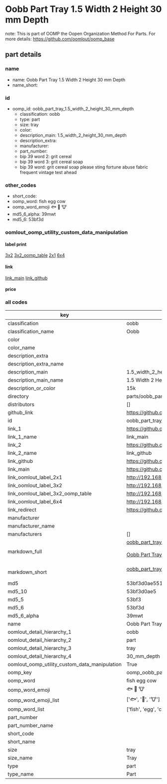 # Oobb Part Tray 1.5 Width 2 Height 30 mm Depth  

note: This is part of OOMP the Oopen Organization Method For Parts. For more details: https://github.com/oomlout/oomp_base

##  part details
  







### name
* name: Oobb Part Tray 1.5 Width 2 Height 30 mm Depth
* name_short: 
### id
* oomp_id: oobb_part_tray_1.5_width_2_height_30_mm_depth
  * classification: oobb
  * type: part
  * size: tray
  * color: 
  * description_main: 1.5_width_2_height_30_mm_depth
  * description_extra: 
  * manufacturer: 
  * part_number: 
  * bip 39 word 2: grit cereal
  * bip 39 word 3: grit cereal soap
  * bip 39 word: grit cereal soap please sting fortune abuse fabric frequent vintage test ahead

### other_codes
* short_code: 
* oomp_word: fish egg cow
* oomp_word_emoji :fish: :egg: :cow:
* md5_6_alpha: 39mwt
* md5_6: 53bf3d






### oomlout_oomp_utility_custom_data_manipulation
#### label print
[3x2](http://192.168.1.245:1112/?label=oomp%2039mwt)
[3x2_oomp_table](http://192.168.1.108:1112/?label=oomp%2039mwt)
[2x1](http://192.168.1.242:1112/?label=oomp%2039mwt)
[6x4](http://192.168.1.55:1112/?label=oomp%2039mwt)    

#### link

[link_main](https://github.com/oomlout/oomlout_oomp_version_1_messy/tree/main/parts/oobb_part_tray_1.5_width_2_height_30_mm_depth) [link_github](https://github.com/oomlout/oomlout_oomp_version_1_messy/tree/main/parts/oobb_part_tray_1.5_width_2_height_30_mm_depth)                             

#### price







### all codes 
| key | value |  
| --- | --- |  
| classification | oobb |  
| classification_name | Oobb |  
| color |  |  
| color_name |  |  
| description_extra |  |  
| description_extra_name |  |  
| description_main | 1.5_width_2_height_30_mm_depth |  
| description_main_name | 1.5 Width 2 Height 30 mm Depth |  
| description_or_color | 15k |  
| directory | parts/oobb_part_tray_1.5_width_2_height_30_mm_depth |  
| distributors | [] |  
| github_link | https://github.com/oomlout/oomlout_oomp_part_src/tree/main/parts/oobb_part_tray_1.5_width_2_height_30_mm_depth |  
| id | oobb_part_tray_1.5_width_2_height_30_mm_depth |  
| link_1 | https://github.com/oomlout/oomlout_oomp_version_1_messy/tree/main/parts/oobb_part_tray_1.5_width_2_height_30_mm_depth |  
| link_1_name | link_main |  
| link_2 | https://github.com/oomlout/oomlout_oomp_version_1_messy/tree/main/parts/oobb_part_tray_1.5_width_2_height_30_mm_depth |  
| link_2_name | link_github |  
| link_github | https://github.com/oomlout/oomlout_oomp_version_1_messy/tree/main/parts/oobb_part_tray_1.5_width_2_height_30_mm_depth |  
| link_main | https://github.com/oomlout/oomlout_oomp_version_1_messy/tree/main/parts/oobb_part_tray_1.5_width_2_height_30_mm_depth |  
| link_oomlout_label_2x1 | http://192.168.1.242:1112/?label=oomp%2039mwt |  
| link_oomlout_label_3x2 | http://192.168.1.245:1112/?label=oomp%2039mwt |  
| link_oomlout_label_3x2_oomp_table | http://192.168.1.108:1112/?label=oomp%2039mwt |  
| link_oomlout_label_6x4 | http://192.168.1.55:1112/?label=oomp%2039mwt |  
| link_redirect | https://github.com/oomlout/oomlout_oomp_version_1_messy/tree/main/parts/oobb_part_tray_1.5_width_2_height_30_mm_depth |  
| manufacturer |  |  
| manufacturer_name |  |  
| manufacturers | [] |  
| markdown_full | [oobb_part_tray_1.5_width_2_height_30_mm_depth](none)<br>[](none)<br>[Oobb Part Tray 1.5 Width 2 Height 30 Mm Depth](none)<br><br> |  
| markdown_short | [oobb_part_tray_1.5_width_2_height_30_mm_depth](none)<br><br> |  
| md5 | 53bf3d0ae55160256e6afa679b496335 |  
| md5_10 | 53bf3d0ae5 |  
| md5_5 | 53bf3 |  
| md5_6 | 53bf3d |  
| md5_6_alpha | 39mwt |  
| name | Oobb Part Tray 1.5 Width 2 Height 30 mm Depth |  
| oomlout_detail_hierarchy_1 | oobb |  
| oomlout_detail_hierarchy_2 | part |  
| oomlout_detail_hierarchy_3 | tray |  
| oomlout_detail_hierarchy_4 | 30_mm_depth |  
| oomlout_oomp_utility_custom_data_manipulation | True |  
| oomp_key | oomp_oobb_part_tray_1.5_width_2_height_30_mm_depth |  
| oomp_word | fish egg cow |  
| oomp_word_emoji | :fish: :egg: :cow: |  
| oomp_word_emoji_list | [':fish:', ':egg:', ':cow:'] |  
| oomp_word_list | ['fish', 'egg', 'cow'] |  
| part_number |  |  
| part_number_name |  |  
| short_code |  |  
| short_name |  |  
| size | tray |  
| size_name | Tray |  
| type | part |  
| type_name | Part |  
